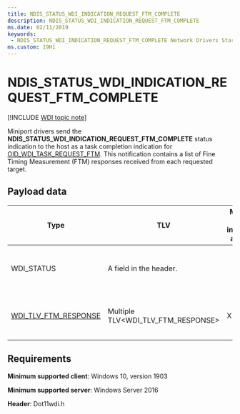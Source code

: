 ```yaml
---
title: NDIS_STATUS_WDI_INDICATION_REQUEST_FTM_COMPLETE
description: NDIS_STATUS_WDI_INDICATION_REQUEST_FTM_COMPLETE
ms.date: 02/11/2019
keywords:
 - NDIS_STATUS_WDI_INDICATION_REQUEST_FTM_COMPLETE Network Drivers Starting with Windows Vista
ms.custom: 19H1
---
```


# NDIS_STATUS_WDI_INDICATION_REQUEST_FTM_COMPLETE

[!INCLUDE [WDI topic note](../includes/wdi-version-warning.md)]

Miniport drivers send the **NDIS_STATUS_WDI_INDICATION_REQUEST_FTM_COMPLETE** status indication to the host as a task completion indication for [OID_WDI_TASK_REQUEST_FTM](oid-wdi-task-request-ftm.md). This notification contains a list of Fine Timing Measurement (FTM) responses received from each requested target.

## Payload data

| Type | TLV | Multiple TLV instances allowed | Optional | Description |
| --- | --- |--- | --- | --- |
| WDI_STATUS | A field in the header.  |   | The general completion status of the event. |
| [WDI_TLV_FTM_RESPONSE](wdi-tlv-ftm-response.md) | Multiple TLV\<WDI_TLV_FTM_RESPONSE> | X |   | A list of FTM responses for each target. |

## Requirements

**Minimum supported client**: Windows 10, version 1903

**Minimum supported server**: Windows Server 2016

**Header**: Dot11wdi.h

